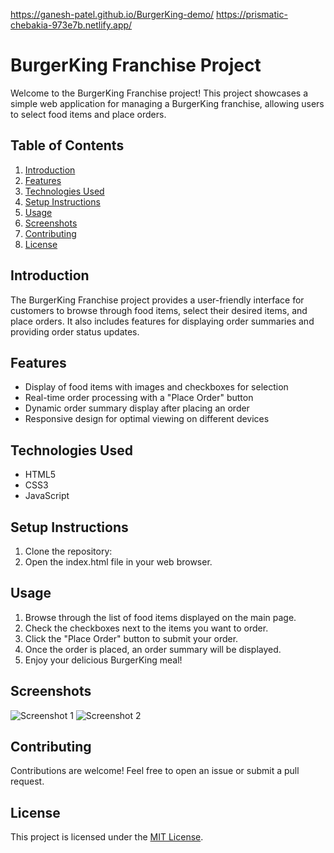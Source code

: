 https://ganesh-patel.github.io/BurgerKing-demo/
https://prismatic-chebakia-973e7b.netlify.app/


# BurgerKing Franchise Project

Welcome to the BurgerKing Franchise project! This project showcases a simple web application for managing a BurgerKing franchise, allowing users to select food items and place orders.

## Table of Contents
1. [Introduction](#introduction)
2. [Features](#features)
3. [Technologies Used](#technologies-used)
4. [Setup Instructions](#setup-instructions)
5. [Usage](#usage)
6. [Screenshots](#screenshots)
7. [Contributing](#contributing)
8. [License](#license)

## Introduction
The BurgerKing Franchise project provides a user-friendly interface for customers to browse through food items, select their desired items, and place orders. It also includes features for displaying order summaries and providing order status updates.

## Features
- Display of food items with images and checkboxes for selection
- Real-time order processing with a "Place Order" button
- Dynamic order summary display after placing an order
- Responsive design for optimal viewing on different devices

## Technologies Used
- HTML5
- CSS3
- JavaScript

## Setup Instructions
1. Clone the repository:
2. Open the index.html file in your web browser.

## Usage
1. Browse through the list of food items displayed on the main page.
2. Check the checkboxes next to the items you want to order.
3. Click the "Place Order" button to submit your order.
4. Once the order is placed, an order summary will be displayed.
5. Enjoy your delicious BurgerKing meal!

## Screenshots
![Screenshot 1](./screenshots/screenshot1.png)
![Screenshot 2](./screenshots/screenshot2.png)

## Contributing
Contributions are welcome! Feel free to open an issue or submit a pull request.

## License
This project is licensed under the [MIT License](LICENSE).

